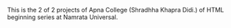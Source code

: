 This is the 2 of 2 projects of Apna College (Shradhha Khapra Didi.) of HTML beginning series at Namrata Universal. 
